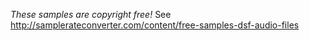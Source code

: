 *These samples are copyright free!* 
See http://samplerateconverter.com/content/free-samples-dsf-audio-files
